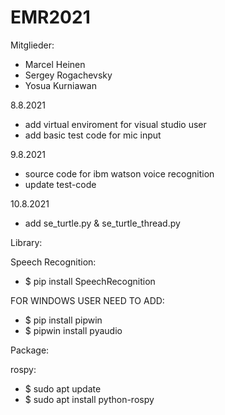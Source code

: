 # EMR2021
Mitglieder:
- Marcel Heinen
- Sergey Rogachevsky
- Yosua Kurniawan

8.8.2021
- add virtual enviroment for visual studio user
- add basic test code for mic input

9.8.2021
- source code for ibm watson voice recognition
- update test-code

10.8.2021
- add se_turtle.py & se_turtle_thread.py

Library:

Speech Recognition:
- $ pip install SpeechRecognition

FOR WINDOWS USER NEED TO ADD:
- $ pip install pipwin
- $ pipwin install pyaudio

Package:

rospy:
- $ sudo apt update
- $ sudo apt install python-rospy
